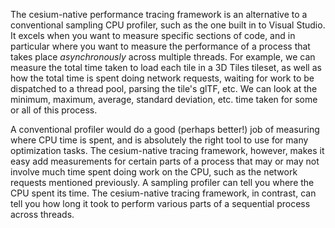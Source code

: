 The cesium-native performance tracing framework is an alternative to a conventional sampling CPU profiler, such as the one built in to Visual Studio. It excels when you want to measure specific sections of code, and in particular where you want to measure the performance of a process that takes place _asynchronously_ across multiple threads. For example, we can measure the total time taken to load each tile in a 3D Tiles tileset, as well as how the total time is spent doing network requests, waiting for work to be dispatched to a thread pool, parsing the tile's glTF, etc. We can look at the minimum, maximum, average, standard deviation, etc. time taken for some or all of this process.

A conventional profiler would do a good (perhaps better!) job of measuring where CPU time is spent, and is absolutely the right tool to use for many optimization tasks. The cesium-native tracing framework, however, makes it easy add measurements for certain parts of a process that may or may not involve much time spent doing work on the CPU, such as the network requests mentioned previously. A sampling profiler can tell you where the CPU spent its time. The cesium-native tracing framework, in contrast, can tell you how long it took to perform various parts of a sequential process across threads.

